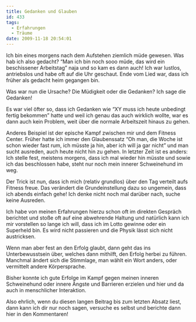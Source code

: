 ```yaml
---
title: Gedanken und Glauben
id: 433
tags:
  - Erfahrungen
  - Träume
date: 2009-11-18 20:54:01
---
```


Ich bin eines morgens nach dem Aufstehen ziemlich müde gewesen. Was hab ich also gedacht? “Man ich bin noch sooo müde, das wird ein beschissener Arbeitstag” naja und so kam es dann auch! Ich war lustlos, antriebslos und habe oft auf die Uhr geschaut. Ende vom Lied war, dass ich früher als gedacht heim gegangen bin.

Was war nun die Ursache? Die Müdigkeit oder die Gedanken? Ich sage die Gedanken!

Es war viel öfter so, dass ich Gedanken wie “XY muss ich heute unbedingt fertig bekommen” hatte und weil ich genau das auch wirklich wollte, war es dann auch kein Problem, weit über die normale Arbeitszeit hinaus zu gehen.

Anderes Beispiel ist der epische Kampf zwischen mir und dem Fitness Center. Früher hatte ich immer den Glaubenssatz “Oh man, die Woche ist schon wieder fast rum, ich müsste ja hin, aber ich will ja gar nicht” und man sucht ausreden, auch heute nicht hin zu gehen. In letzter Zeit ist es anders: Ich stelle fest, meistens morgens, dass ich mal wieder hin müsste und sowie ich das beschlossen habe, steht nur noch mein innerer Schweinehund im weg. 

Der Trick ist nun, dass ich mich (relativ grundlos) über den Tag verteilt aufs Fitness freue. Das verändert die Grundeinstellung dazu so ungemein, dass ich abends einfach gehe! Ich denke nicht noch mal darüber nach, suche keine Ausreden.

Ich habe von meinen Erfahrungen hierzu schon oft im direkten Gespräch berichtet und stoße oft auf eine abwehrende Haltung und natürlich kann ich mir vorstellen so lange ich will, dass ich im Lotto gewinne oder ein Superheld bin. Es wird nicht passieren und die Physik lässt sich nicht austricksen.

Wenn man aber fest an den Erfolg glaubt, dann geht das ins Unterbewusstsein über, welches dann mithilft, den Erfolg herbei zu führen. Manchmal ändert sich die Stimmlage, man wählt ein Wort anders, oder vermittelt andere Körpersprache.

Bisher konnte ich gute Erfolge im Kampf gegen meinen inneren Schweinehund oder innere Ängste und Barrieren erzielen und hier und da auch in menschlicher Interaktion.

Also ehrlich, wenn du diesen langen Beitrag bis zum letzten Absatz liest, dann kann ich dir nur noch sagen, versuche es selbst und berichte dann hier in den Kommentaren!